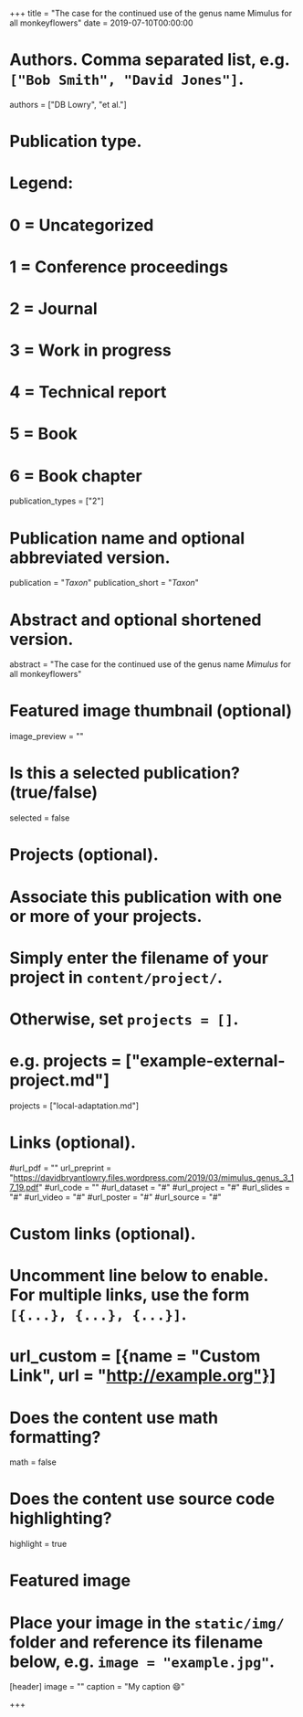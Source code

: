 +++
title = "The case for the continued use of the genus name Mimulus for all monkeyflowers"
date = 2019-07-10T00:00:00

# Authors. Comma separated list, e.g. `["Bob Smith", "David Jones"]`.
authors = ["DB Lowry", "et al."]

# Publication type.
# Legend:
# 0 = Uncategorized
# 1 = Conference proceedings
# 2 = Journal
# 3 = Work in progress
# 4 = Technical report
# 5 = Book
# 6 = Book chapter
publication_types = ["2"]

# Publication name and optional abbreviated version.
publication = "*Taxon*"
publication_short = "*Taxon*"

# Abstract and optional shortened version.
abstract = "The case for the continued use of the genus name *Mimulus* for all monkeyflowers"

# Featured image thumbnail (optional)
image_preview = ""

# Is this a selected publication? (true/false)
selected = false

# Projects (optional).
#   Associate this publication with one or more of your projects.
#   Simply enter the filename of your project in `content/project/`.
#   Otherwise, set `projects = []`.
#   e.g. projects = ["example-external-project.md"]
projects = ["local-adaptation.md"]

# Links (optional).
#url_pdf = ""
url_preprint = "https://davidbryantlowry.files.wordpress.com/2019/03/mimulus_genus_3_17_19.pdf"
#url_code = ""
#url_dataset = "#"
#url_project = "#"
#url_slides = "#"
#url_video = "#"
#url_poster = "#"
#url_source = "#"

# Custom links (optional).
#   Uncomment line below to enable. For multiple links, use the form `[{...}, {...}, {...}]`.
# url_custom = [{name = "Custom Link", url = "http://example.org"}]

# Does the content use math formatting?
math = false

# Does the content use source code highlighting?
highlight = true

# Featured image
# Place your image in the `static/img/` folder and reference its filename below, e.g. `image = "example.jpg"`.
[header]
image = ""
caption = "My caption :smile:"

+++
